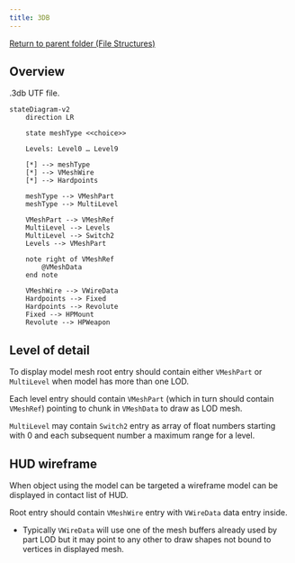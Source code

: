 ```yaml
---
title: 3DB
---
```


[Return to parent folder (File Structures)](../index.md)

## Overview

.3db UTF file.

```mermaid
stateDiagram-v2
    direction LR

    state meshType <<choice>>

    Levels: Level0 … Level9

    [*] --> meshType
    [*] --> VMeshWire
    [*] --> Hardpoints

    meshType --> VMeshPart
    meshType --> MultiLevel

    VMeshPart --> VMeshRef
    MultiLevel --> Levels
    MultiLevel --> Switch2
    Levels --> VMeshPart

    note right of VMeshRef
        @VMeshData
    end note

    VMeshWire --> VWireData
    Hardpoints --> Fixed
    Hardpoints --> Revolute
    Fixed --> HPMount
    Revolute --> HPWeapon
```

## Level of detail

To display model mesh root entry should contain either `VMeshPart` or `MultiLevel` when model has more than one LOD.

Each level entry should contain `VMeshPart` (which in turn should contain `VMeshRef`) pointing to chunk in `VMeshData` to draw as LOD mesh.

`MultiLevel` may contain `Switch2` entry as array of float numbers starting with 0 and each subsequent number a maximum range for a level.

## HUD wireframe

When object using the model can be targeted a wireframe model can be displayed in contact list of HUD.

Root entry should contain `VMeshWire` entry with `VWireData` data entry inside.

* Typically `VWireData` will use one of the mesh buffers already used by part LOD but it may point to any other to draw shapes not bound to vertices in displayed mesh.